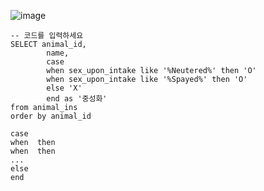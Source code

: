 ![image](https://user-images.githubusercontent.com/84604563/151712606-be45928d-242d-4fe4-8adc-77b561bbf449.png)


```mysql
-- 코드를 입력하세요
SELECT animal_id, 
        name, 
        case
        when sex_upon_intake like '%Neutered%' then 'O'
        when sex_upon_intake like '%Spayed%' then 'O'
        else 'X'
        end as '중성화'
from animal_ins
order by animal_id
```


```
case
when  then
when  then
...
else
end
```
